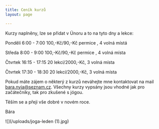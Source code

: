 ```yaml
---
title: Ceník kurzů
layout: page

---
```

Kurzy naplněny, lze se přidat v Únoru a to na tyto dny a lekce:

Pondělí 6:00 - 7:00 100,-Kč/90,-Kč permice , 4 volná místá

Středa 8:00 - 9:00 100,-Kč/90,-Kč permice , 4 volná místa

Čtvrtek 16:15 - 17:15 20 lekcí/2000,-Kč, 3 volná místa

Čtvrtek 17:30 - 18:30 20 lekcí/2000,-Kč, 3 volná místa

Pokud máte zájem o některý z kurzů neváhejte mne kontaktovat na mail bara.nyja@seznam.cz. Všechny kurzy vypsány jsou vhodné jak pro začátečníky, tak pro zkušené s jógou.

Těším se a přeji vše dobré v novém roce.

Bára

![](/uploads/joga-leden (1).jpg)